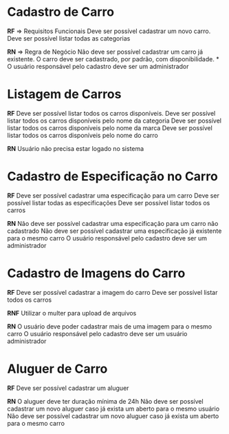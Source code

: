 # Cadastro de Carro

**RF** => Requisitos Funcionais
    Deve ser possível cadastrar um novo carro. 
    Deve ser possível listar todas as categorias

**RN** => Regra de Negócio
    Não deve ser possível cadastrar um carro já existente.
    O carro deve ser cadastrado, por padrão, com disponibilidade.
    * O usuário responsável pelo cadastro deve ser um administrador

# Listagem de Carros

**RF**
    Deve ser possível listar todos os carros disponíveis.
    Deve ser possível listar todos os carros disponíveis pelo nome da categoria
    Deve ser possível listar todos os carros disponíveis pelo nome da marca
    Deve ser possível listar todos os carros disponíveis pelo nome do carro

**RN**
    Usuário não precisa estar logado no sistema

# Cadastro de Especificação no Carro

**RF**
    Deve ser possível cadastrar uma especificação para um carro
    Deve ser possível listar todas as especificações
    Deve ser possível listar todos os carros

**RN**
    Não deve ser possível cadastrar uma especificação para um carro não cadastrado
    Não deve ser possível cadastrar uma especificação já existente para o mesmo carro
    O usuário responsável pelo cadastro deve ser um administrador 


# Cadastro de Imagens do Carro

**RF**
    Deve ser possível cadastrar a imagem do carro
    Deve ser possível listar todos os carros

**RNF**
    Utilizar o multer para upload de arquivos

**RN**
    O usuário deve poder cadastrar mais de uma imagem para o mesmo carro
    O usuário responsável pelo cadastro deve ser um usuário administrador

# Aluguer de Carro

**RF**
    Deve ser possível cadastrar um aluguer

**RN**
    O aluguer deve ter duração mínima de 24h
    Não deve ser possível cadastrar um novo aluguer caso já exista um aberto para o mesmo usuário
    Não deve ser possível cadastrar um novo aluguer caso já exista um aberto para o mesmo carro